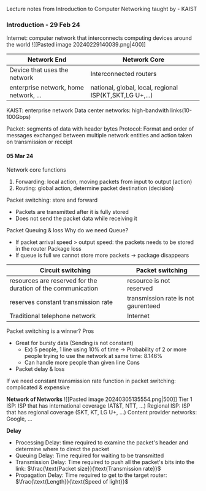 
Lecture notes from Introduction to Computer Networking taught by  - KAIST

### Introduction - 29 Feb 24
Internet: computer network that interconnects computing devices around the world
![[Pasted image 20240229140039.png|400]]

| Network End                           | Network Core                                            |
| ------------------------------------- | ------------------------------------------------------- |
| Device that uses the network          | Interconnected routers                                  |
| enterprise network, home network, ... | national, global, local, regional ISP(KT,SKT,LG U+,...) |

KAIST: enterprise network
Data center networks: high-bandwith links(10-100Gbps)

Packet: segments of data with header bytes
Protocol: Format and order of messages exchanged between multiple network entities and action taken on transmission or receipt

#### 05 Mar 24
 Network core functions
 1. Forwarding: local action, moving packets from input to output (action)
 2. Routing: global action, determine packet destination (decision)

Packet switching: store and forward
- Packets are transmitted after it is fully stored
- Does not send the packet data while receiving it

Packet Queuing & loss
Why do we need Queue?
- If packet arrival speed > output speed: the packets needs to be stored in the router
Package loss
- If queue is full we cannot store more packets $\rightarrow$ package disappears

| Circuit switching                                            | Packet switching                    |
| ------------------------------------------------------------ | ----------------------------------- |
| resources are reserved for the duration of the communication | resource is not reserved            |
| reserves constant transmission rate                          | transmission rate is not gaurenteed |
| Traditional telephone network                                | Internet                            |
Packet switching is a winner?
Pros
- Great for bursty data (Sending is not constant)
	- Ex) 5 people, 1 line using 10% of time $\rightarrow$ Probability of 2 or more people trying to use the network at same time: 8.146%
	- Can handle more people than given line
Cons
- Packet delay & loss

If we need constant transmission rate function in packet switching: complicated & expensive

__Network of Networks__
![[Pasted image 20240305135554.png|500]]
Tier 1 ISP: ISP that has international coverage (AT&T, NTT, ...)
Regional ISP: ISP that has regional coverage (SKT, KT, LG U+, ...)
Content provider networks: Google, ...

__Delay__
- Processing Delay: time required to examine the packet's header and determine where to direct the packet
- Queuing Delay: Time required for waiting to be transmitted
- Transmission Delay: Time required to push all the packet's bits into the link: $\frac{\text{Packet size}}{\text{Transmission rate}}$
- Propagation Delay: Time required to get to the target router: $\frac{\text{Length}}{\text{Speed of light}}$
